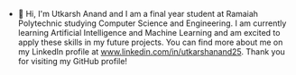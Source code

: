 - 👋 Hi, I'm Utkarsh Anand and I am a final year student at Ramaiah Polytechnic studying Computer Science and Engineering. I am currently learning Artificial Intelligence and Machine Learning and am excited to apply these skills in my future projects. You can find more about me on my LinkedIn profile at www.linkedin.com/in/utkarshanand25. Thank you for visiting my GitHub profile!


<!---
utkarshanand757/utkarshanand757 is a ✨ special ✨ repository because its `README.md` (this file) appears on your GitHub profile.
You can click the Preview link to take a look at your changes.
--->
